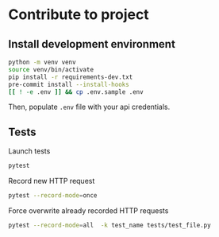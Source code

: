 # Contribute to project
## Install development environment
```bash
python -m venv venv
source venv/bin/activate
pip install -r requirements-dev.txt
pre-commit install --install-hooks
[[ ! -e .env ]] && cp .env.sample .env
```
Then, populate `.env` file with your api credentials.

## Tests
Launch tests
```bash
pytest
```
Record new HTTP request
```bash
pytest --record-mode=once
```
Force overwrite already recorded HTTP requests
```bash
pytest --record-mode=all  -k test_name tests/test_file.py
```
